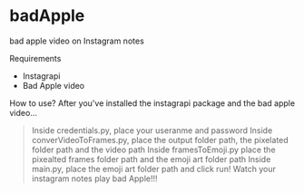# badApple
bad apple video on Instagram notes

Requirements
- Instagrapi
- Bad Apple video

How to use?
After you've installed the instagrapi package and the bad apple video...

> Inside credentials.py, place your useranme and password
> Inside converVideoToFrames.py, place the output folder path, the pixelated folder path and the video path
> Inside framesToEmoji.py place the pixealted frames folder path and the emoji art folder path
> Inside main.py, place the emoji art folder path and click run!
> Watch your instagram notes play bad Apple!!!

